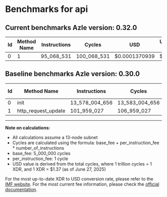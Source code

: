# Benchmarks for api

## Current benchmarks Azle version: 0.32.0
| Id | Method Name | Instructions | Cycles | USD | USD/Million Calls | Change |
|-----------|-------------|------------|--------|-----|--------------|-------|
| 0 | 1 | 95_068_531 | 100_068_531 | $0.0001370939 | $137.09 | <font color="green">-13_482_936_125</font> |

## Baseline benchmarks Azle version: 0.30.0
| Id | Method Name | Instructions | Cycles | USD | USD/Million Calls |
|-----------|-------------|------------|--------|-----|--------------|
| 0 | init | 13_578_004_656 | 13_583_004_656 | $0.0186087164 | $18_608.71 |
| 1 | http_request_update | 101_959_027 | 106_959_027 | $0.0001465339 | $146.53 |



---

**Note on calculations:**
- All calculations assume a 13-node subnet
- Cycles are calculated using the formula: base_fee + per_instruction_fee \* number_of_instructions
- base_fee: 5_000_000 cycles
- per_instruction_fee: 1 cycle
- USD value is derived from the total cycles, where 1 trillion cycles = 1 XDR, and 1 XDR = $1.37 (as of June 27, 2025)

For the most up-to-date XDR to USD conversion rate, please refer to the [IMF website](https://www.imf.org/external/np/fin/data/rms_sdrv.aspx).
For the most current fee information, please check the [official documentation](https://internetcomputer.org/docs/references/cycles-cost-formulas).